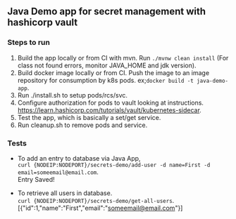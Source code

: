 <h2>Java Demo app for secret management with hashicorp vault</h2>

<h3>Steps to run</h3>

1) Build the app locally or from CI with mvn. Run `./mvnw clean install` (For class not found errors, monitor JAVA_HOME and jdk version).  
2) Build docker image locally or from CI. Push the image to an image repository for consumption by k8s pods. ex;`docker build -t java-demo-app`.  
3) Run ./install.sh to setup pods/rcs/svc.
4) Configure authorization for pods to vault looking at instructions. https://learn.hashicorp.com/tutorials/vault/kubernetes-sidecar.
5) Test the app, which is basically a set/get service.
6) Run cleanup.sh to remove pods and service.

<h3>Tests</h3>

* To add an entry to database via Java App,  
  ```curl {NODEIP:NODEPORT}/secrets-demo/add-user -d name=First -d email=someemail@email.com```.  
Entry Saved!

* To retrieve all users in database.  
  ```curl {NODEIP:NODEPORT}/secrets-demo/get-all-users```.  
[{"id":1,"name":"First","email":"someemail@email.com"}]
